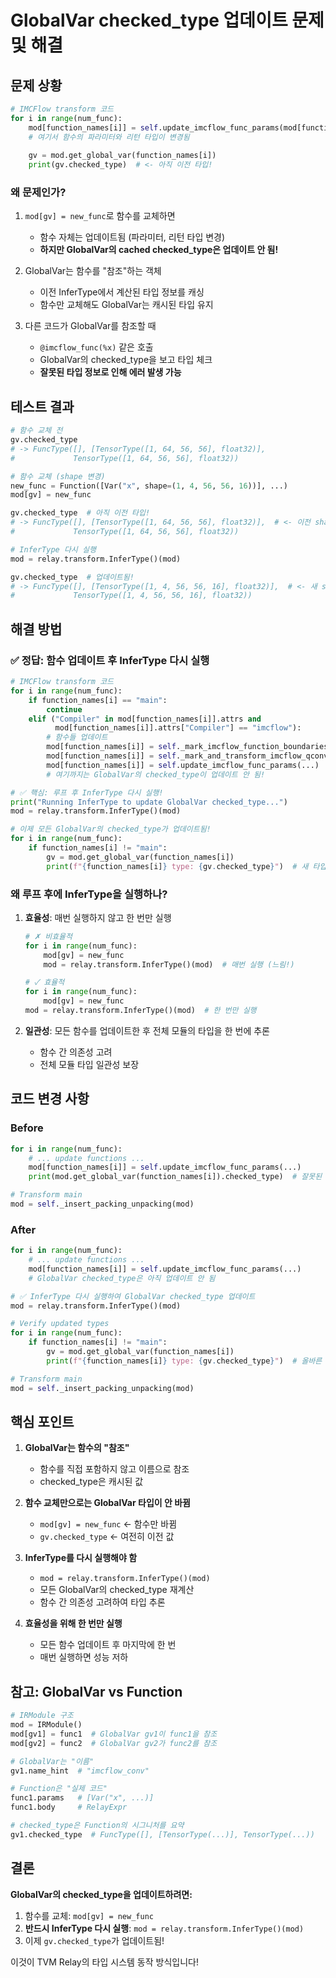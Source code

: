# GlobalVar checked_type 업데이트 문제 및 해결

## 문제 상황

```python
# IMCFlow transform 코드
for i in range(num_func):
    mod[function_names[i]] = self.update_imcflow_func_params(mod[function_names[i]])
    # 여기서 함수의 파라미터와 리턴 타입이 변경됨
    
    gv = mod.get_global_var(function_names[i])
    print(gv.checked_type)  # <- 아직 이전 타입!
```

### 왜 문제인가?

1. `mod[gv] = new_func`로 함수를 교체하면
   - 함수 자체는 업데이트됨 (파라미터, 리턴 타입 변경)
   - **하지만 GlobalVar의 cached checked_type은 업데이트 안 됨!**

2. GlobalVar는 함수를 "참조"하는 객체
   - 이전 InferType에서 계산된 타입 정보를 캐싱
   - 함수만 교체해도 GlobalVar는 캐시된 타입 유지

3. 다른 코드가 GlobalVar를 참조할 때
   - `@imcflow_func(%x)` 같은 호출
   - GlobalVar의 checked_type을 보고 타입 체크
   - **잘못된 타입 정보로 인해 에러 발생 가능**

## 테스트 결과

```python
# 함수 교체 전
gv.checked_type
# -> FuncType([], [TensorType([1, 64, 56, 56], float32)], 
#             TensorType([1, 64, 56, 56], float32))

# 함수 교체 (shape 변경)
new_func = Function([Var("x", shape=(1, 4, 56, 56, 16))], ...)
mod[gv] = new_func

gv.checked_type  # 아직 이전 타입!
# -> FuncType([], [TensorType([1, 64, 56, 56], float32)],  # <- 이전 shape!
#             TensorType([1, 64, 56, 56], float32))

# InferType 다시 실행
mod = relay.transform.InferType()(mod)

gv.checked_type  # 업데이트됨!
# -> FuncType([], [TensorType([1, 4, 56, 56, 16], float32)],  # <- 새 shape!
#             TensorType([1, 4, 56, 56, 16], float32))
```

## 해결 방법

### ✅ 정답: 함수 업데이트 후 InferType 다시 실행

```python
# IMCFlow transform 코드
for i in range(num_func):
    if function_names[i] == "main":
        continue
    elif ("Compiler" in mod[function_names[i]].attrs and 
          mod[function_names[i]].attrs["Compiler"] == "imcflow"):
        # 함수들 업데이트
        mod[function_names[i]] = self._mark_imcflow_function_boundaries(...)
        mod[function_names[i]] = self._mark_and_transform_imcflow_qconv(...)
        mod[function_names[i]] = self.update_imcflow_func_params(...)
        # 여기까지는 GlobalVar의 checked_type이 업데이트 안 됨!

# ✅ 핵심: 루프 후 InferType 다시 실행!
print("Running InferType to update GlobalVar checked_type...")
mod = relay.transform.InferType()(mod)

# 이제 모든 GlobalVar의 checked_type가 업데이트됨!
for i in range(num_func):
    if function_names[i] != "main":
        gv = mod.get_global_var(function_names[i])
        print(f"{function_names[i]} type: {gv.checked_type}")  # 새 타입!
```

### 왜 루프 후에 InferType을 실행하나?

1. **효율성**: 매번 실행하지 않고 한 번만 실행
   ```python
   # ✗ 비효율적
   for i in range(num_func):
       mod[gv] = new_func
       mod = relay.transform.InferType()(mod)  # 매번 실행 (느림!)
   
   # ✓ 효율적
   for i in range(num_func):
       mod[gv] = new_func
   mod = relay.transform.InferType()(mod)  # 한 번만 실행
   ```

2. **일관성**: 모든 함수를 업데이트한 후 전체 모듈의 타입을 한 번에 추론
   - 함수 간 의존성 고려
   - 전체 모듈 타입 일관성 보장

## 코드 변경 사항

### Before
```python
for i in range(num_func):
    # ... update functions ...
    mod[function_names[i]] = self.update_imcflow_func_params(...)
    print(mod.get_global_var(function_names[i]).checked_type)  # 잘못된 타입!

# Transform main
mod = self._insert_packing_unpacking(mod)
```

### After
```python
for i in range(num_func):
    # ... update functions ...
    mod[function_names[i]] = self.update_imcflow_func_params(...)
    # GlobalVar checked_type은 아직 업데이트 안 됨

# ✅ InferType 다시 실행하여 GlobalVar checked_type 업데이트
mod = relay.transform.InferType()(mod)

# Verify updated types
for i in range(num_func):
    if function_names[i] != "main":
        gv = mod.get_global_var(function_names[i])
        print(f"{function_names[i]} type: {gv.checked_type}")  # 올바른 타입!

# Transform main
mod = self._insert_packing_unpacking(mod)
```

## 핵심 포인트

1. **GlobalVar는 함수의 "참조"**
   - 함수를 직접 포함하지 않고 이름으로 참조
   - checked_type은 캐시된 값

2. **함수 교체만으로는 GlobalVar 타입이 안 바뀜**
   - `mod[gv] = new_func` ← 함수만 바뀜
   - `gv.checked_type` ← 여전히 이전 값

3. **InferType를 다시 실행해야 함**
   - `mod = relay.transform.InferType()(mod)`
   - 모든 GlobalVar의 checked_type 재계산
   - 함수 간 의존성 고려하여 타입 추론

4. **효율성을 위해 한 번만 실행**
   - 모든 함수 업데이트 후 마지막에 한 번
   - 매번 실행하면 성능 저하

## 참고: GlobalVar vs Function

```python
# IRModule 구조
mod = IRModule()
mod[gv1] = func1  # GlobalVar gv1이 func1을 참조
mod[gv2] = func2  # GlobalVar gv2가 func2를 참조

# GlobalVar는 "이름"
gv1.name_hint  # "imcflow_conv"

# Function은 "실제 코드"
func1.params   # [Var("x", ...)]
func1.body     # RelayExpr

# checked_type은 Function의 시그니처를 요약
gv1.checked_type  # FuncType([], [TensorType(...)], TensorType(...))
```

## 결론

**GlobalVar의 checked_type을 업데이트하려면:**
1. 함수를 교체: `mod[gv] = new_func`
2. **반드시 InferType 다시 실행**: `mod = relay.transform.InferType()(mod)`
3. 이제 `gv.checked_type`가 업데이트됨!

이것이 TVM Relay의 타입 시스템 동작 방식입니다!

